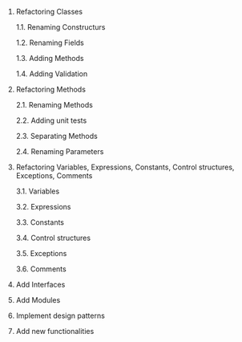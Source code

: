 1. Refactoring Classes
	
	1.1. Renaming Constructurs
	
	1.2. Renaming Fields
	
	1.3. Adding Methods
	
	1.4. Adding Validation
	
2. Refactoring Methods
	
	2.1. Renaming Methods
	
	2.2. Adding unit tests
	
	2.3. Separating Methods
	
	2.4. Renaming Parameters
	
3. Refactoring Variables, Expressions, Constants, Control structures, Exceptions, Comments
	
	3.1. Variables
	
	3.2. Expressions
	
	3.3. Constants
	
	3.4. Control structures
	
	3.5. Exceptions
	
	3.6. Comments

4. Add Interfaces

5. Add Modules

6. Implement design patterns

7. Add new functionalities